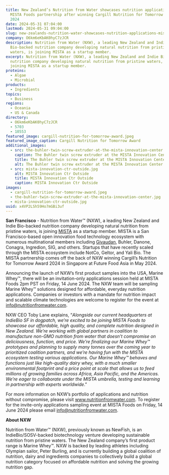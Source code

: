 ```yaml
---
title: New Zealand’s Nutrition from Water showcases nutrition applications with
  MISTA Foods partnership after winning Cargill Nutrition for Tomorrow Award
  2024
date: 2024-05-31 07:04:00
lastmod: 2024-05-31 09:04:00
slug: new-zealands-nutrition-water-showcases-nutrition-applications-mista-foods-partnership-winning-cargill-nutrition-tomorrow-award-2024
company: O6km6eKbAK0hyC7zJCR
description: Nutrition from Water (NXW), a leading New Zealand and Indie
  Bio-backed nutrition company developing natural nutrition from pristine
  waters, is joining MISTA as a startup member.
excerpt: Nutrition from Water (NXW), a leading New Zealand and Indie Bio-backed
  nutrition company developing natural nutrition from pristine waters, is
  joining MISTA as a startup member.
proteins:
  - Algae
  - Microbial
products:
  - Ingredients
topics:
  - Business
regions:
  - Oceania
  - US & Canada
directory:
  - O6km6eKbAK0hyC7zJCR
  - 5703
  - 10553
featured_image: cargill-nutrition-for-tomorrow-award.jpeg
featured_image_caption: Cargill Nutrition for Tomorrow Award
additional_images:
  - src: the-buhler-twin-screw-extruder-at-the-mista-innovation-center.jpg
    caption: The Buhler twin screw extruder at the MISTA Innovation Center
    title: The Buhler twin screw extruder at the MISTA Innovation Center
    alt: The Buhler twin screw extruder at the MISTA Innovation Center
  - src: mista-innovation-ctr-outside.jpg
    alt: MISTA Innovation Ctr Outside
    title: MISTA Innovation Ctr Outside
    caption: MISTA Innovation Ctr Outside
images:
  - cargill-nutrition-for-tomorrow-award.jpeg
  - the-buhler-twin-screw-extruder-at-the-mista-innovation-center.jpg
  - mista-innovation-ctr-outside.jpg
uuid: x4VP2LSh59Ho7mGBi3uf
---
```

**San Francisco** - Nutrition from Water™ (NXW), a leading New Zealand and Indie Bio-backed nutrition company developing natural nutrition from pristine waters, is joining [MISTA](https://mistafood.com/) as a startup member. MISTA is a San Francisco-based open innovation food technology ecosystem with numerous multinational members including [Givaudan](https://www.givaudan.com/), Buhler, Danone, Conagra, Ingredion, SIG, and others. Startups that have recently scaled through the MISTA ecosystem include NotCo, Geltor, and Yali Bio. The MISTA partnership comes off the back of NXW winning Cargill’s Nutrition for Tomorrow Award 2024 in Singapore at Future Food Asia in May 2024. 

Announcing the launch of NXW’s first product samples into the USA, Marine Whey™, there will be an invitation-only applications session held at MISTA Foods 2pm PST on Friday, 14 June 2024. The NXW team will be sampling Marine Whey™ solutions designed for affordable, everyday nutrition applications. Companies or investors with a mandate for nutrition impact and scalable climate technologies are welcome to register for the event at info@nutritionfromwater.com.

NXW CEO Toby Lane explains, “*Alongside our current headquarters at IndieBio SF in dogpatch, we’re excited to be joining MISTA Foods to showcase our affordable, high quality, and complete nutrition designed in New Zealand. We’re working with global partners in coalition to manufacture non-GMO nutrition from water that doesn’t compromise on deliciousness, function, and price. We’re finalizing our Marine Whey™ prototypes and planning to supply many tonnes over the coming year to prioritized coalition partners, and we’re having fun with the MISTA ecosystem testing various applications. Our Marine Whey™ behaves and functions just like high-quality dairy whey, with a much smaller environmental footprint and a price point at scale that allows us to feed millions of growing families across Africa, Asia Pacific, and the Americas. We’re eager to collaborate under the MISTA umbrella, testing and learning in partnership with experts worldwide*.”

For more information on NXW’s portfolio of applications and nutrition without compromise, please visit www.nutritionfromwater.com. To register for the invite-only applications sampling event at MISTA Foods on Friday, 14 June 2024 please email info@nutritionfromwater.com.

**About NXW**

Nutrition from Water™ (NXW), previously known as NewFish, is an IndieBio/SOSV-backed biotechnology venture developing sustainable nutrition from pristine waters. The New Zealand company’s first product range is Marine Whey™. NXW is backed by leading athletes including Olympian sailor, Peter Burling, and is currently building a global coalition of nutrition, dairy and ingredients companies to collectively build a global nutrition category focused on affordable nutrition and solving the growing nutrition gap.
